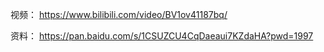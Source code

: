 视频： https://www.bilibili.com/video/BV1ov41187bq/

资料： https://pan.baidu.com/s/1CSUZCU4CqDaeaui7KZdaHA?pwd=1997


